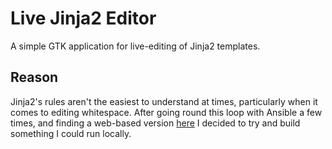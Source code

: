 # Live Jinja2 Editor

A simple GTK application for live-editing of Jinja2 templates.

## Reason

Jinja2's rules aren't the easiest to understand at times, particularly
when it comes to editing whitespace. After going round this loop with
Ansible a few times, and finding a web-based version [here](https://github.com/qn7o/jinja2-live-parser)
I decided to try and build something I could run locally.